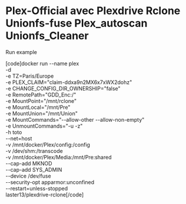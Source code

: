# Plex-Official avec Plexdrive Rclone Unionfs-fuse Plex_autoscan Unionfs_Cleaner

Run example

[code]docker run --name plex \
           -d \
           -e TZ=Paris/Europe \
           -e PLEX_CLAIM="claim-ddxa9n2MX6x7xWX2dohz" \
           -e CHANGE_CONFIG_DIR_OWNERSHIP="false" \
           -e RemotePath="GDD_Enc:/" \
           -e MountPoint="/mnt/rclone" \
           -e MountLocal="/mnt/Pre" \
           -e MountUnion="/mnt/Union" \
           -e MountCommands="--allow-other --allow-non-empty" \
           -e UnmountCommands="-u -z" \
           -h toto \
           --net=host \
           -v /mnt/docker/Plex/config:/config \
           -v /dev/shm:/transcode \
           -v /mnt/docker/Plex/Media:/mnt/Pre:shared \
           --cap-add MKNOD \
           --cap-add SYS_ADMIN \
           --device /dev/fuse \
           --security-opt apparmor:unconfined \
           --restart=unless-stopped \
           laster13/plexdrive-rclone[/code]

